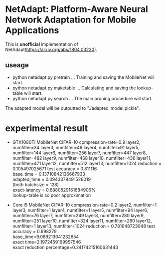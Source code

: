 # NetAdapt: Platform-Aware Neural Network Adaptation for Mobile Applications

This is **unofficial** implementation of NetAdapt(https://arxiv.org/abs/1804.03230).

## useage
- python netadapt.py pretrain ... Training and saving the MobileNet will start.
- python netadapt.py maketable ... Calculating and saving the lookup-table will start.
- python netadapt.py search ... The main pruning procedure will start.

The adapted model will be outputted to "./adapted_model.pickle".

# experimental result
- GTX1080Ti MobileNet CIFAR-10 compression-rate=0.9
layer2, numfilter=34
layer3, numfilter=49
layer4, numfilter=91
layer5, numfilter=144
layer6, numfilter=256
layer7, numfilter=447
layer8, numfilter=482
layer9, numfilter=468
layer10, numfilter=436
layer11, numfilter=471
layer12, numfilter=512
layer13, numfilter=1024
reduction = 0.105497025671
test accuracy = 0.811116  
base_time = 0.13710842136667933  
adapted_time = 0.0943378491526019  
(both batchsize = 128)  
exact-latency = 0.6880529161684906%  
lookup-table is so poor approximation

- Core i5 MobileNet CIFAR-10 compression-rate=0.2
layer2, numfilter=1
layer3, numfilter=1
layer4, numfilter=1
layer5, numfilter=94
layer6, numfilter=76
layer7, numfilter=249
layer8, numfilter=280
layer9, numfilter=251
layer10, numfilter=324
layer11, numfilter=280
layer12, numfilter=1
layer13, numfilter=1024
reduction = 0.781648723048
test accuracy = 0.698279  
base_time=9.089213041232654  
exact time=2.1972459169957546  
exact reduction percentage=0.24174215160631443


